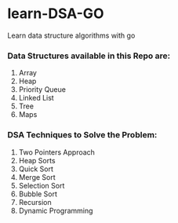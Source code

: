 # learn-DSA-GO
Learn data structure algorithms with go

### Data Structures available in this Repo are:
1.  Array
2.  Heap
3.  Priority Queue
4.  Linked List
5.  Tree
6.  Maps
   
### DSA Techniques to Solve the Problem:
1.  Two Pointers Approach
2.  Heap Sorts
3.  Quick Sort
4.  Merge Sort
5.  Selection Sort
6.  Bubble Sort
7.  Recursion
8.  Dynamic Programming
